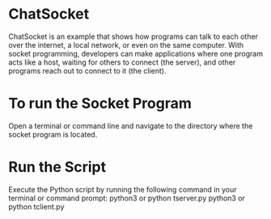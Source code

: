 # ChatSocket
ChatSocket is an example that shows how programs can talk to each other over the internet, a local network, or even on the same computer. With socket programming, developers can make applications where one program acts like a host, waiting for others to connect (the server), and other programs reach out to connect to it (the client).
# To run the Socket  Program
Open a terminal or command line and navigate to the directory where the socket program is located.

# Run the Script
Execute the Python script by running the following command in your terminal or command prompt:
                  python3 or python tserver.py
                  python3 or python tclient.py

